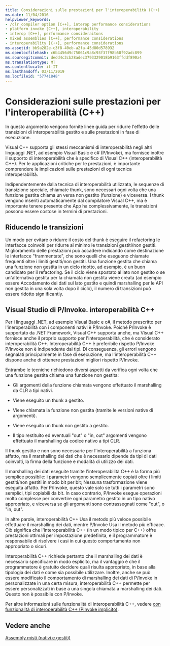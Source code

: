 ```yaml
---
title: Considerazioni sulle prestazioni per l'interoperabilità (C++)
ms.date: 11/04/2016
helpviewer_keywords:
- /clr compiler option [C++], interop performance considerations
- platform invoke [C++], interoperability
- interop [C++], performance consideraitons
- mixed assemblies [C++], performance considerations
- interoperability [C++], performance considerations
ms.assetid: bb9a282e-c3f8-40eb-a2fa-45d80d578932
ms.openlocfilehash: c6b4456d9c75061c9a8c93f37f98b58f92adc899
ms.sourcegitcommit: dedd4c3cb28adec3793329018b9163ffddf890a4
ms.translationtype: MT
ms.contentlocale: it-IT
ms.lasthandoff: 03/11/2019
ms.locfileid: "57741848"
---
```

# <a name="performance-considerations-for-interop-c"></a>Considerazioni sulle prestazioni per l'interoperabilità (C++)

In questo argomento vengono fornite linee guida per ridurre l'effetto delle transizioni di interoperabilità gestito e sulle prestazioni in fase di esecuzione.

Visual C++ supporta gli stessi meccanismi di interoperabilità negli altri linguaggi .NET, ad esempio Visual Basic e c# (P/Invoke), ma fornisce inoltre il supporto di interoperabilità che è specifico di Visual C++ (interoperabilità C++). Per le applicazioni critiche per le prestazioni, è importante comprendere le implicazioni sulle prestazioni di ogni tecnica interoperabilità.

Indipendentemente dalla tecnica di interoperabilità utilizzata, le sequenze di transizione speciale, chiamate thunk, sono necessari ogni volta che una funzione gestita chiama un versa non gestito (funzione) e viceversa. I thunk vengono inseriti automaticamente dal compilatore Visual C++, ma è importante tenere presente che App ha complessivamente, le transizioni possono essere costose in termini di prestazioni.

## <a name="reducing-transitions"></a>Riducendo le transizioni

Un modo per evitare o ridurre il costo del thunk è eseguire il refactoring le interfacce coinvolti per ridurre al minimo le transizioni gestiti/non gestiti. Miglioramento delle prestazioni può accadere indicando come destinazione le interfacce "frammentate", che sono quelli che eseguono chiamate frequenti oltre i limiti gestiti/non gestiti. Una funzione gestita che chiama una funzione non gestita in un ciclo ridotto, ad esempio, è un buon candidato per il refactoring. Se il ciclo viene spostato al lato non gestito o se un'alternativa gestita per la chiamata non gestita viene creata (ad esempio essere Accodamento dei dati sul lato gestito e quindi marshalling per le API non gestita in una sola volta dopo il ciclo), il numero di transizioni può essere ridotto sign ificantly.

## <a name="pinvoke-vs-c-interop"></a>Visual Studio di P/Invoke. interoperabilità C++

Per i linguaggi .NET, ad esempio Visual Basic e c#, il metodo prescritto per l'ineroperabilità con i componenti nativi è P/Invoke. Poiché P/Invoke è supportato da .NET Framework, Visual C++ supporta anche, ma Visual C++ fornisce anche il proprio supporto per l'interoperabilità, che è considerato interoperabilità C++. Interoperabilità C++ è preferibile rispetto P/Invoke P/Invoke non è indipendente dai tipi. Di conseguenza, gli errori vengono segnalati principalmente in fase di esecuzione, ma l'interoperabilità C++ dispone anche di ottenere prestazioni migliori rispetto P/Invoke.

Entrambe le tecniche richiedono diversi aspetti da verifica ogni volta che una funzione gestita chiama una funzione non gestita:

- Gli argomenti della funzione chiamata vengono effettuato il marshalling da CLR a tipi nativi.

- Viene eseguito un thunk a gestito.

- Viene chiamata la funzione non gestita (tramite le versioni native di argomenti).

- Viene eseguito un thunk non gestito a gestito.

- Il tipo restituito ed eventuali "out" o "in, out" argomenti vengono effettuato il marshalling da codice nativo a tipi CLR.

Il thunk gestito e non sono necessarie per l'interoperabilità a funziona affatto, ma il marshalling dei dati che è necessario dipende da tipi di dati coinvolti, la firma della funzione e modalità di utilizzo dei dati.

Il marshalling dei dati eseguite tramite l'interoperabilità C++ è la forma più semplice possibile: i parametri vengono semplicemente copiati oltre i limiti gestiti/non gestiti in modo bit per bit; Nessuna trasformazione viene eseguita affatto. Per P/Invoke, questo vale solo se tutti i parametri sono semplici, tipi copiabili da blt. In caso contrario, P/Invoke esegue operazioni molto complesse per convertire ogni parametro gestito in un tipo nativo appropriato, e viceversa se gli argomenti sono contrassegnati come "out", o "in, out".

In altre parole, interoperabilità C++ Usa il metodo più veloce possibile effettuare il marshalling dei dati, mentre P/Invoke Usa il metodo più efficace. Ciò significa che l'interoperabilità C++ (in un modo tipico per C++) offre prestazioni ottimali per impostazione predefinita, e il programmatore è responsabile di risolvere i casi in cui questo comportamento non appropriato o sicuri.

Interoperabilità C++ richiede pertanto che il marshalling dei dati è necessario specificare in modo esplicito, ma il vantaggio è che il programmatore è gratuito decidere quali risulta appropriato, in base alla tipologia dei dati e come sia possibile utilizzare. Inoltre, anche se può essere modificato il comportamento di marshalling dei dati di P/Invoke in personalizzate in una certa misura, interoperabilità C++ permette per essere personalizzati in base a una singola chiamata a marshalling dei dati. Questo non è possibile con P/Invoke.

Per altre informazioni sulle funzionalità di interoperabilità C++, vedere [con funzionalità di interoperabilità C++ (PInvoke implicito)](../dotnet/using-cpp-interop-implicit-pinvoke.md).

## <a name="see-also"></a>Vedere anche

[Assembly misti (nativi e gestiti)](../dotnet/mixed-native-and-managed-assemblies.md)
